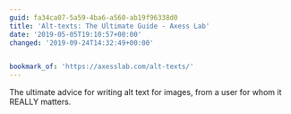 ```yaml
---
guid: fa34ca07-5a59-4ba6-a560-ab19f96338d0
title: 'Alt-texts: The Ultimate Guide - Axess Lab'
date: '2019-05-05T19:10:57+00:00'
changed: '2019-09-24T14:32:49+00:00'


bookmark_of: 'https://axesslab.com/alt-texts/'
---
```


The ultimate advice for writing alt text for images, from a user for whom it REALLY matters. 
